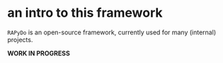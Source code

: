 
# an intro to this framework

`RAPyDo` is an open-source framework, currently used for many (internal) projects.

**WORK IN PROGRESS**

